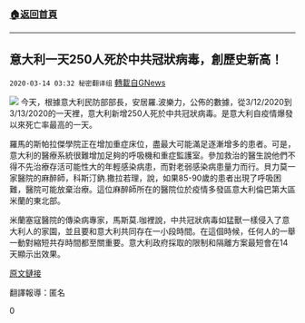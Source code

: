 ###  [:house:返回首頁](https://github.com/ourhimalayas/txt)
---

## 意大利一天250人死於中共冠狀病毒，創歷史新高！
`2020-03-14 03:32 秘密翻译组` [轉載自GNews](https://gnews.org/zh-hant/140793/)

![](https://s3-ap-northeast-1.amazonaws.com/news.guo.offload.media/wp-content/uploads/2020/03/14033023/4ECFD2F0-7D44-4FED-AEDD-E829A2E4A8A1.png)
今天，根據意大利民防部部長，安居羅.波樂力，公佈的數據，從3/12/2020到3/13/2020的一天裡，意大利新增250人死於中共冠狀病毒。是意大利自疫情爆發以來死亡率最高的一天。

羅馬的斯帕拉傑學院正在增加重症床位，盡最大可能滿足逐漸增多的患者。可是，意大利的醫療系統很難增加足夠的呼吸機和重症監護室。參加救治的醫生說他們不得不先治療存活可能性大的年輕感染病患，而對老弱感染病患量力而行。貝力莫一家醫院的麻醉師，科斯汀鈉.撒拉若理，說，如果85-90歲的患者出現了呼吸困難，醫院可能放棄治療。這位麻醉師所在的醫院位於疫情多發區意大利倫巴第大區米蘭的東北部。

米蘭塞寇醫院的傳染病專家，馬斯莫.咖裡說，中共冠狀病毒如猛獸一樣侵入了意大利人的家園，並且要和意大利共同存在一小段時間。在這個時候，任何人的一舉一動對縮短共存時間都至關重要。意大利政府採取的限制和隔離方案最短會在14天顯示出效果。

[原文鏈接](https://www.breitbart.com/europe/2020/03/13/italy-250-people-die-of-coronavirus-in-24-hours/)

翻譯報導：匿名

0
